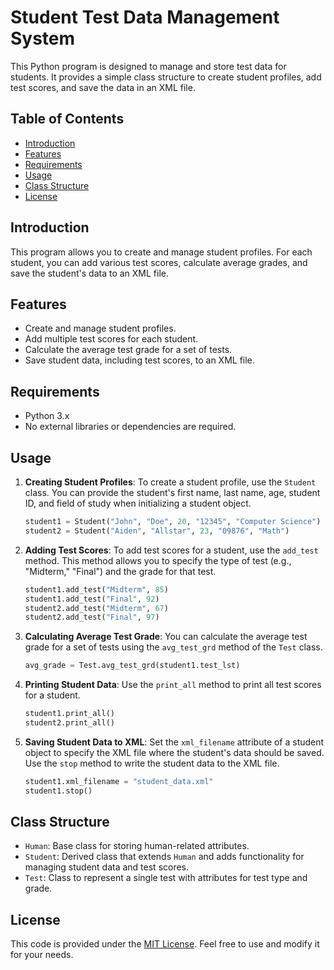 # Student Test Data Management System

This Python program is designed to manage and store test data for students. It provides a simple class structure to create student profiles, add test scores, and save the data in an XML file.

## Table of Contents

- [Introduction](#introduction)
- [Features](#features)
- [Requirements](#requirements)
- [Usage](#usage)
- [Class Structure](#class-structure)
- [License](#license)

## Introduction

This program allows you to create and manage student profiles. For each student, you can add various test scores, calculate average grades, and save the student's data to an XML file.

## Features

- Create and manage student profiles.
- Add multiple test scores for each student.
- Calculate the average test grade for a set of tests.
- Save student data, including test scores, to an XML file.

## Requirements

- Python 3.x
- No external libraries or dependencies are required.

## Usage

1. **Creating Student Profiles**: To create a student profile, use the `Student` class. You can provide the student's first name, last name, age, student ID, and field of study when initializing a student object.

   ```python
   student1 = Student("John", "Doe", 20, "12345", "Computer Science")
   student2 = Student("Aiden", "Allstar", 23, "09876", "Math")
   ```

2. **Adding Test Scores**: To add test scores for a student, use the `add_test` method. This method allows you to specify the type of test (e.g., "Midterm," "Final") and the grade for that test.

   ```python
   student1.add_test("Midterm", 85)
   student1.add_test("Final", 92)
   student2.add_test("Midterm", 67)
   student2.add_test("Final", 97)
   ```

3. **Calculating Average Test Grade**: You can calculate the average test grade for a set of tests using the `avg_test_grd` method of the `Test` class.

   ```python
   avg_grade = Test.avg_test_grd(student1.test_lst)
   ```

4. **Printing Student Data**: Use the `print_all` method to print all test scores for a student.

   ```python
   student1.print_all()
   student2.print_all()
   ```

5. **Saving Student Data to XML**: Set the `xml_filename` attribute of a student object to specify the XML file where the student's data should be saved. Use the `stop` method to write the student data to the XML file.

   ```python
   student1.xml_filename = "student_data.xml"
   student1.stop()
   ```

## Class Structure

- `Human`: Base class for storing human-related attributes.
- `Student`: Derived class that extends `Human` and adds functionality for managing student data and test scores.
- `Test`: Class to represent a single test with attributes for test type and grade.

## License

This code is provided under the [MIT License](LICENSE). Feel free to use and modify it for your needs.